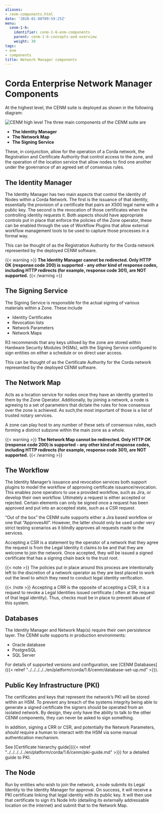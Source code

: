 ```yaml
---
aliases:
- /enm-components.html
date: '2020-01-08T09:59:25Z'
menu:
  cenm-1-6:
    identifier: cenm-1-6-enm-components
    parent: cenm-1-6-concepts-and-overview
    weight: 30
tags:
- enm
- components
title: Network Manager components
---
```



# Corda Enterprise Network Manager Components

At the highest level, the CENM suite is deployed as shown in the following diagram:

![CENM high level](/en/images/enm-high-level.png "enm high level")
The three main components of the CENM suite are


* **The Identity Manager**
* **The Network Map**
* **The Signing Service**

These, in conjunction, allow for the operation of a Corda network, the Registration and Certificate
Authority that control access to the zone, and the operation of the location service
that allow nodes to find one another under the governance of an agreed set of consensus rules.


## The Identity Manager

The Identity Manager has two main aspects that control the identity of Nodes within a Corda Network. The
first is the issuance of that identity, essentially the provision of a certificate that pairs an X500 legal
name with a public key. The second is the revocation of those certificates when the controlling identity
requests it. Both aspects should have appropriate controls put in place that enforce the policies
of the Zone operator, these can be enabled through the use of Workflow Plugins that allow external
workflow management tools to be used to capture those processes in a formal way.

This can be thought of as the Registration Authority for the Corda network represented by the deployed CENM software.

{{< warning >}}
**The Identity Manager cannot be redirected. Only HTTP OK (response code 200) is supported - any other kind of response codes, including HTTP redirects (for example, response code 301), are NOT supported.**
{{< /warning >}}


## The Signing Service

The Signing Service is responsible for the actual signing of various materials within a Zone. These include


* Identity Certificates
* Revocation lists
* Network Parameters
* Network Maps

R3 recommends that any keys utilised by the zone are stored within Hardware Security Modules (HSMs), with
the Signing Service configured to sign entities on either a schedule or on direct user access.

This can be thought of as the Certificate Authority for the Corda network represented by the deployed CENM software.


## The Network Map

Acts as a location service for nodes once they have an identity granted to them by the Zone Operator. Additionally,
by joining a network, a node is agreeing to a set of parameters that dictate the rules for how consensus over the
zone is achieved. As such,the most important of those is a list of trusted notary services.

A zone can play host to any number of these sets of consensus rules, each forming a distinct subzone within the
main zone as a whole.

{{< warning >}}
**The Network Map cannot be redirected. Only HTTP OK (response code 200) is supported - any other kind of response codes, including HTTP redirects (for example, response code 301), are NOT supported.**
{{< /warning >}}


## The Workflow

The Identity Manager’s issuance and revocation services both support plugins to model the workflow of approving certificate issuance/revocation. This enables zone operators to use a provided workflow, such as Jira, or develop their own workflow. Ultimately a request is either accepted or rejected. Certain
elements can only be signed once a request has been approved and put into an accepted state, such as a CSR request.

“Out of the box” the CENM suite supports either a Jira based workflow or one that “ApprovesAll”. However, the
latter should only be used under very strict testing scenarios as it blindly approves all requests made to
the services.

Accepting a CSR is a statement by the operator of a network that they agree the request is from the Legal
Identity it claims to be and that they are welcome to join the network. Once accepted, they will be issued a signed certificate that has a signing chain back to the trust root.

{{< note >}}
The policies put in place around this process are intentionally left to the discretion of a network operator
as they are best placed to work out the level to which they need to conduct legal identity verification.

{{< /note >}}
Accepting a CRR is the opposite of accepting a CSR, it is a request to revoke a Legal Identities issued certificate (
often at the request of that legal identity). Thus, checks must be in place to prevent abuse of this system.


## Databases

The Identity Manager and Network Map(s) require their own persistence layer. The CENM suite supports in production
environments:

* Oracle database
* PostgreSQL
* SQL Server

For details of supported versions and configuration, see [CENM Databases]({{< relref "../../../../../en/platform/corda/1.6/cenm/database-set-up.md" >}}).


## Public Key Infrastructure (PKI)

The certificates and keys that represent the network’s PKI will be stored within an HSM. To prevent any breach of the
systems integrity being able to generate a signed certificate the signers should be operated from an isolated network.
By design, they only have the ability to talk *to* the other CENM components, they can never be asked to sign something.

In addition, signing a CRR or CSR, and potentially the Network Parameters, *should* require a human to interact with
the HSM via some manual authentication mechanism.

See [Certificate hierarchy guide]({{< relref "../../../../../en/platform/corda/1.6/cenm/pki-guide.md" >}}) for a detailed guide to PKI.


## The Node

Run by entities who wish to join the network, a node submits its Legal Identity to the Identity Manager for approval.
On success, it will receive a PKI certificate linking that legal identity with its public key. It will then use that
certificate to sign it’s Node Info (detailing its externally addressable location on the internet) and submit that to
the Network Map.
